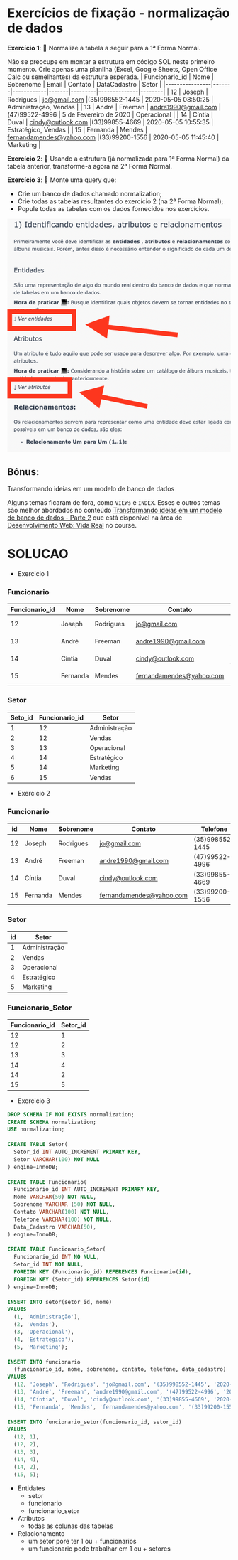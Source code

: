 # Exercícios de fixação - normalização de dados
**Exercício 1**: 🚀 Normalize a tabela a seguir para a 1ª Forma Normal.

Não se preocupe em montar a estrutura em código SQL neste primeiro momento. Crie apenas uma planilha (Excel, Google Sheets, Open Office Calc ou semelhantes) da estrutura esperada.
| Funcionario_id |	Nome |	Sobrenome |	Email |	Contato |	DataCadastro |	Setor |
|----------------|-------|------------|-------|---------|--------------|--------|
| 12 |	Joseph   |	Rodrigues |	jo@gmail.com             |(35)998552-1445	| 2020-05-05 08:50:25 |	Administração, Vendas |
| 13 |	André    |	Freeman   |	andre1990@gmail.com      |(47)99522-4996	| 5 de Fevereiro de 2020 |	Operacional |
| 14 |	Cíntia   |	Duval     |	cindy@outlook.com        |(33)99855-4669	| 2020-05-05 10:55:35 |	Estratégico, Vendas |
| 15 |	Fernanda |	Mendes    |	fernandamendes@yahoo.com |(33)99200-1556	| 2020-05-05 11:45:40 |	Marketing |

**Exercício 2**: 🚀 Usando a estrutura (já normalizada para 1ª Forma Normal) da tabela anterior, transforme-a agora na 2ª Forma Normal.

**Exercício 3**: 🚀 Monte uma query que:
- Crie um banco de dados chamado normalization;
- Crie todas as tabelas resultantes do exercício 2 (na 2ª Forma Normal);
- Popule todas as tabelas com os dados fornecidos nos exercícios.

<img src="../../img/collapse.png">


## Bônus:
Transformando ideias em um modelo de banco de dados

Alguns temas ficaram de fora, como `VIEWs` e `INDEX`. Esses e outros temas são melhor abordados no conteúdo [Transformando ideias em um modelo de banco de dados - Parte 2](https://app.betrybe.com/course/real-life-engineer/database-modeling-pt2) que está disponível na área de [Desenvolvimento Web: Vida Real](https://app.betrybe.com/course/real-life-engineer) no course.



# SOLUCAO
- Exercicio 1
### Funcionario
| Funcionario_id |	Nome |	Sobrenome |	Contato |	Telefone |	Data_Cadastro |
|----------------|-------|------------|-------|---------|--------------|
| 12 |	Joseph   |	Rodrigues |	jo@gmail.com             |(35)998552-1445	| 2020-05-05 08:50:25 |
| 13 |	André    |	Freeman   |	andre1990@gmail.com      |(47)99522-4996	| 5 de Fevereiro de 2020 |
| 14 |	Cíntia   |	Duval     |	cindy@outlook.com        |(33)99855-4669	| 2020-05-05 10:55:35 |
| 15 |	Fernanda |	Mendes    |	fernandamendes@yahoo.com |(33)99200-1556	| 2020-05-05 11:45:40 |
### Setor
| Seto_id | Funcionario_id |	Setor |
|---------|----------------|--------|
|    1    |	      12       |  Administração |
|    2    |	      12       |  Vendas |
|    3    |       13       |  Operacional |
|    4    |	      14       |  Estratégico |
|    5    |       14       |	Marketing |
|    6    |       15       |   Vendas  |

- Exercicio 2
### Funcionario
|    id    |  	Nome   |	Sobrenome |	Contato | Telefone |	Data_Cadastro |
|----------|-----------|------------|---------|----------|---------------|
|    12    |	Joseph   |	Rodrigues |	jo@gmail.com             |(35)998552-1445	| 2020-05-05 08:50:25 |
|    13    |	André    |	Freeman   |	andre1990@gmail.com      |(47)99522-4996	| 5 de Fevereiro de 2020 |
|    14    |	Cíntia   |	Duval     |	cindy@outlook.com        |(33)99855-4669	| 2020-05-05 10:55:35 |
|    15    |	Fernanda |	Mendes    |	fernandamendes@yahoo.com |(33)99200-1556	| 2020-05-05 11:45:40 |

### Setor
|    id   |   	Setor     |
|---------|---------------|
|    1    | Administração |
|    2    | Vendas        |
|    3    | Operacional   |
|    4    | Estratégico   |
|    5    |	Marketing     |

### Funcionario_Setor
| Funcionario_id  |  Setor_id  |
|-----------------|------------|
|       12        |     1      |
|       12        |     2      |
|       13        |     3      |
|       14        |     4      |
|       14        |     2      |
|       15        |     5      |

- Exercicio 3
```sql
DROP SCHEMA IF NOT EXISTS normalization;
CREATE SCHEMA normalization;
USE normalization;

CREATE TABLE Setor(
  Setor_id INT AUTO_INCREMENT PRIMARY KEY,
  Setor VARCHAR(100) NOT NULL
) engine=InnoDB;

CREATE TABLE Funcionario(
  Funcionario_id INT AUTO_INCREMENT PRIMARY KEY,
  Nome VARCHAR(50) NOT NULL,
  Sobrenome VARCHAR (50) NOT NULL,
  Contato VARCHAR(100) NOT NULL,
  Telefone VARCHAR(100) NOT NULL,
  Data_Cadastro VARCHAR(50),
) engine=InnoDB;

CREATE TABLE Funcionario_Setor(
  Funcionario_id INT NO NULL,
  Setor_id INT NOT NULL,
  FOREIGN KEY (Funcionario_id) REFERENCES Funcionario(id),
  FOREIGN KEY (Setor_id) REFERENCES Setor(id)
) engine=InnoDB;

INSERT INTO setor(setor_id, nome)
VALUES
  (1, 'Administração'),
  (2, 'Vendas'),
  (3, 'Operacional'),
  (4, 'Estratégico'),
  (5, 'Marketing');

INSERT INTO funcionario
  (funcionario_id, nome, sobrenome, contato, telefone, data_cadastro)
VALUES
  (12, 'Joseph', 'Rodrigues', 'jo@gmail.com', '(35)998552-1445', '2020-05-05 08:50:25'),
  (13, 'André', 'Freeman', 'andre1990@gmail.com', '(47)99522-4996', '2020-02-05 00:00:00'),
  (14, 'Cíntia', 'Duval', 'cindy@outlook.com', '(33)99855-4669', '2020-05-05 10:55:35'),
  (15, 'Fernanda', 'Mendes', 'fernandamendes@yahoo.com', '(33)99200-1556', '2020-05-05 11:45:40');

INSERT INTO funcionario_setor(funcionario_id, setor_id)
VALUES
  (12, 1),
  (12, 2),
  (13, 3),
  (14, 4),
  (14, 2),
  (15, 5);
```

- Entidates
  - setor
  - funcionario
  - funcionario_setor
- Atributos
  - todas as colunas das tabelas
- Relacionamento
  - um setor pore ter 1 ou + funcionarios
  - um funcionario pode trabalhar em 1 ou + setores



